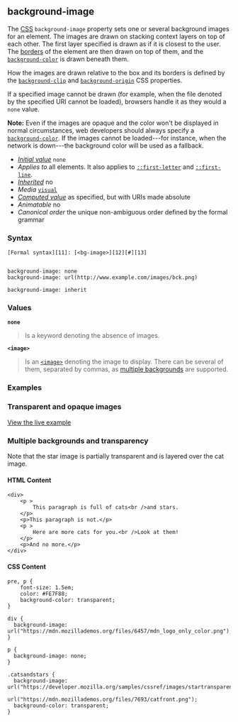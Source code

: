 ## background-image

The [CSS][0] `background-image` property sets one or several background images for an element. The images are drawn on stacking context layers on top of each other. The first layer specified is drawn as if it is closest to the user. The [borders][1] of the element are then drawn on top of them, and the [`background-color`][2] is drawn beneath them.

How the images are drawn relative to the box and its borders is defined by the [`background-clip`][3] and [`background-origin`][4] CSS properties.

If a specified image cannot be drawn (for example, when the file denoted by the specified URI cannot be loaded), browsers handle it as they would a `none` value.

**Note:** Even if the images are opaque and the color won't be displayed in normal circumstances, web developers should always specify a [`background-color`][2]. If the images cannot be loaded---for instance, when the network is down---the background color will be used as a fallback.

* _[Initial value][5]_ `none` 
* _Applies to_ all elements. It also applies to [`::first-letter`][6] and [`::first-line`][7]. 
* _[Inherited][8]_ no 
* _Media_ [`visual`][9] 
* _[Computed value][10]_ as specified, but with URIs made absolute 
* _Animatable_ no 
* _Canonical order_ the unique non-ambiguous order defined by the formal grammar

### Syntax

    [Formal syntax][11]: [<bg-image>][12][#][13]
    

    background-image: none
    background-image: url(http://www.example.com/images/bck.png)
    
    background-image: inherit
    

### Values

**`none`**

> Is a keyword denoting the absence of images.

**`<image>`**

> Is an [`<image>`][14] denoting the image to display. There can be several of them, separated by commas, as [multiple backgrounds][15] are supported.

### Examples

### Transparent and opaque images

[View the live example][16]

### Multiple backgrounds and transparency

Note that the star image is partially transparent and is layered over the cat image.

#### HTML Content

    <div>
        <p >
            This paragraph is full of cats<br />and stars.
        </p>
        <p>This paragraph is not.</p>
        <p >
            Here are more cats for you.<br />Look at them!
        </p>
        <p>And no more.</p>
    </div>

#### CSS Content

    pre, p {
        font-size: 1.5em;
        color: #FE7F88;
        background-color: transparent;
    }
    
    div {
      background-image: url("https://mdn.mozillademos.org/files/6457/mdn_logo_only_color.png");
    }
    
    p {
      background-image: none;
    }
    
    .catsandstars {
      background-image:  url("https://developer.mozilla.org/samples/cssref/images/startransparent.gif"), 
                         url("https://mdn.mozillademos.org/files/7693/catfront.png");
      background-color: transparent;
    }
    



[0]: https://developer.mozilla.org/en/docs/CSS "https://developer.mozilla.org/en/docs/CSS"
[1]: /cn/CSS/border "border"
[2]: https://developer.mozilla.org/en/docs/Web/CSS/background-color "The background-color CSS property sets the background color of an element, either through a color value or the keyword transparent."
[3]: https://developer.mozilla.org/en/docs/Web/CSS/background-clip "Technical review completed. Editorial review completed."
[4]: https://developer.mozilla.org/en/docs/Web/CSS/background-origin "The background-origin CSS property determines the background positioning area, that is the position of the origin of an image specified using the background-image CSS property."
[5]: https://developer.mozilla.org/en/docs/CSS/initial_value
[6]: https://developer.mozilla.org/en/docs/Web/CSS/::first-letter "The ::first-letter CSS pseudo-element selects the first letter of the first line of a block, if it is not preceded by any other content (such as images or inline tables) on its line."
[7]: https://developer.mozilla.org/en/docs/Web/CSS/::first-line "The ::first-line CSS pseudo-element applies styles only to the first line of an element. The amount of the text on the first line depends of numerous factors, like the width of the elements or of the document, but also of the font size of the text. As all pseudo-elements, the selectors containing ::first-line does not match any real HTML element."
[8]: https://developer.mozilla.org/en/docs/CSS/inheritance
[9]: https://developer.mozilla.org/en/docs/CSS/@media#Media_groups
[10]: https://developer.mozilla.org/en/docs/CSS/computed_value
[11]: https://developer.mozilla.org/en/docs/CSS/Value_definition_syntax "https://developer.mozilla.org/en/docs/CSS/Value_definition_syntax"
[12]: https://developer.mozilla.org/en/docs/CSS/CSS_values_syntax#syntax-bg-image "none | <image>"
[13]: https://developer.mozilla.org/en/docs/CSS/Value_definition_syntax#Hash_mark_(.23) "Hash mark multiplier: The previous entity may appear 0, 1 or several times, each occurrence being separated from the previous one by a comma."
[14]: https://developer.mozilla.org/en/docs/Web/CSS/image "The documentation about this has not yet been written; please consider contributing!"
[15]: https://developer.mozilla.org/en/docs/CSS/Multiple_backgrounds "Multiple backgrounds"
[16]: /samples/cssref/background-image.html